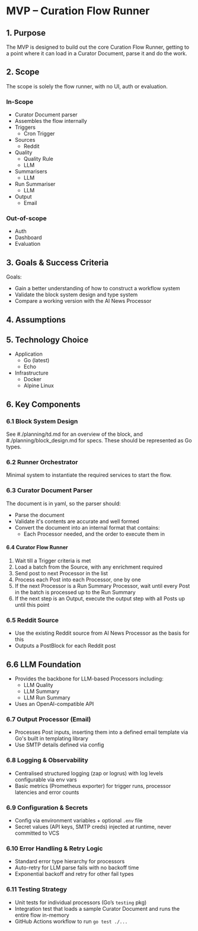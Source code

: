 # MVP – Curation Flow Runner

## 1. Purpose
The MVP is designed to build out the core Curation Flow Runner, getting to a point where it can load in a Curator Document, parse it and do the work.

## 2. Scope
The scope is solely the flow runner, with no UI, auth or evaluation.

### In-Scope
- Curator Document parser
- Assembles the flow internally
- Triggers
    - Cron Trigger
- Sources
    - Reddit
- Quality
    - Quality Rule
    - LLM
- Summarisers
    - LLM
- Run Summariser
    - LLM
- Output
    - Email

### Out-of-scope
- Auth
- Dashboard
- Evaluation

## 3. Goals & Success Criteria
Goals:
- Gain a better understanding of how to construct a workflow system
- Validate the block system design and type system
- Compare a working version with the AI News Processor

## 4. Assumptions

## 5. Technology Choice
* Application
    * Go (latest)
    * Echo
* Infrastructure
    * Docker
    * Alpine Linux

## 6. Key Components
### 6.1 Block System Design
See #./planning/td.md for an overview of the block, and #./planning/block_design.md for specs. These should be represented as Go types.

### 6.2 Runner Orchestrator
Minimal system to instantiate the required services to start the flow.

### 6.3 Curator Document Parser
The document is in yaml, so the parser should:
- Parse the document
- Validate it's contents are accurate and well formed
- Convert the document into an internal format that contains:
    - Each Processor needed, and the order to execute them in

#### 6.4 Curator Flow Runner
1. Wait till a Trigger criteria is met
1. Load a batch from the Source, with any enrichment required
2. Send post to next Processor in the list
3. Process each Post into each Processor, one by one
4. If the next Processor is a Run Summary Processor, wait until every Post in the batch is processed up to the Run Summary
5. If the next step is an Output, execute the output step with all Posts up until this point

### 6.5 Reddit Source
- Use the existing Reddit source from AI News Processor as the basis for this
- Outputs a PostBlock for each Reddit post

## 6.6 LLM Foundation
- Provides the backbone for LLM-based Processors including:
    - LLM Quality
    - LLM Summary
    - LLM Run Summary
- Uses an OpenAI-compatible API

### 6.7 Output Processor (Email)
- Processes Post inputs, inserting them into a defined email template via Go's built in templating library
- Use SMTP details defined via config

### 6.8 Logging & Observability
- Centralised structured logging (zap or logrus) with log levels configurable via env vars  
- Basic metrics (Prometheus exporter) for trigger runs, processor latencies and error counts

### 6.9 Configuration & Secrets
- Config via environment variables + optional `.env` file  
- Secret values (API keys, SMTP creds) injected at runtime, never committed to VCS

### 6.10 Error Handling & Retry Logic
- Standard error type hierarchy for processors  
- Auto-retry for LLM parse fails with no backoff time
- Exponential backoff and retry for other fail types

### 6.11 Testing Strategy
- Unit tests for individual processors (Go’s `testing` pkg)  
- Integration test that loads a sample Curator Document and runs the entire flow in-memory  
- GitHub Actions workflow to run `go test ./...`